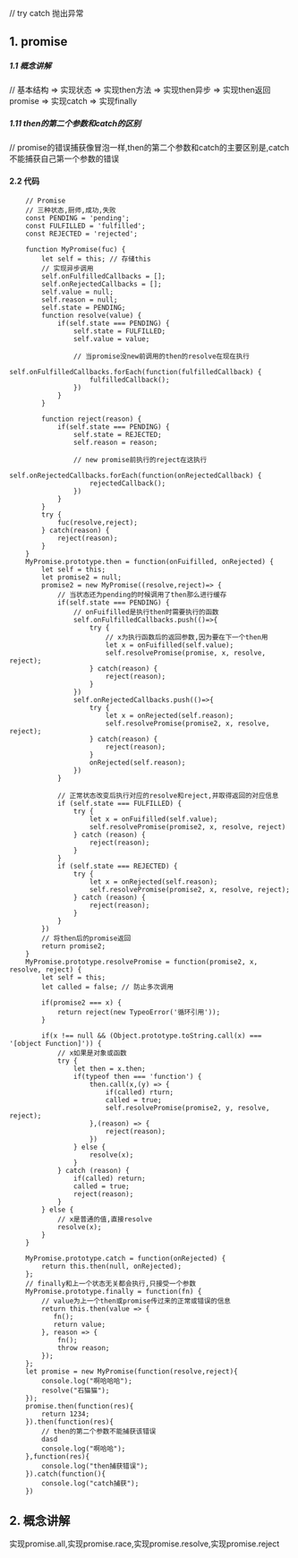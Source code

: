 // try catch 抛出异常
## 1. promise
##### 1.1 概念讲解
// 基本结构 => 实现状态 => 实现then方法 => 实现then异步 => 实现then返回promise => 实现catch => 实现finally
##### 1.11 then的第二个参数和catch的区别
// promise的错误捕获像冒泡一样,then的第二个参数和catch的主要区别是,catch不能捕获自己第一个参数的错误
#### 2.2 代码
		// Promise
		// 三种状态,厨师,成功,失败
		const PENDING = 'pending';
		const FULFILLED = 'fulfilled';
		const REJECTED = 'rejected';

		function MyPromise(fuc) {
			let self = this; // 存储this
			// 实现异步调用
			self.onFulfilledCallbacks = [];
  			self.onRejectedCallbacks = [];
			self.value = null;
			self.reason = null;
			self.state = PENDING;
			function resolve(value) {
				if(self.state === PENDING) {
					self.state = FULFILLED;
					self.value = value;

					// 当promise没new前调用的then的resolve在现在执行
					self.onFulfilledCallbacks.forEach(function(fulfilledCallback) {
						fulfilledCallback();
					})
				}
			}

			function reject(reason) {
				if(self.state === PENDING) {
					self.state = REJECTED;
					self.reason = reason;

					// new promise前执行的reject在这执行
					self.onRejectedCallbacks.forEach(function(onRejectedCallback) {
						rejectedCallback();
					})
				}
			}
			try {
				fuc(resolve,reject);
			} catch(reason) {
				reject(reason);
			}
		}
		MyPromise.prototype.then = function(onFuifilled, onRejected) {
			let self = this;
			let promise2 = null;
			promise2 = new MyPromise((resolve,reject)=> {
			    // 当状态还为pending的时候调用了then那么进行缓存
				if(self.state === PENDING) {
					// onFuifilled是执行then时需要执行的函数
					self.onFulfilledCallbacks.push(()=>{
						try {
							// x为执行函数后的返回参数,因为要在下一个then用
							let x = onFuifilled(self.value);
							self.resolvePromise(promise, x, resolve, reject);
						} catch(reason) {
							reject(reason);
						}	
					})
					self.onRejectedCallbacks.push(()=>{
						try {
							let x = onRejected(self.reason);
							self.resolvePromise(promise2, x, resolve, reject);
						} catch(reason) {
							reject(reason);
						}
						onRejected(self.reason);
					})
				}

				// 正常状态改变后执行对应的resolve和reject,并取得返回的对应信息
				if (self.state === FULFILLED) {
					try {
						let x = onFuifilled(self.value);
						self.resolvePromise(promise2, x, resolve, reject)
					} catch (reason) {
						reject(reason);
					}
				}
				if (self.state === REJECTED) {
					try {
						let x = onRejected(self.reason);
						self.resolvePromise(promise2, x, resolve, reject);
					} catch (reason) {
						reject(reason);
					}
				}
			})
			// 将then后的promise返回
			return promise2;
		}
		MyPromise.prototype.resolvePromise = function(promise2, x, resolve, reject) {
			let self = this;
			let called = false; // 防止多次调用

			if(promise2 === x) {
				return reject(new TypeoError('循环引用'));
			}

			if(x !== null && (Object.prototype.toString.call(x) === '[object Function]')) {
				// x如果是对象或函数
				try {
					let then = x.then;
					if(typeof then === 'function') {
						then.call(x,(y) => {
							if(called) rturn;
							called = true;
							self.resolvePromise(promise2, y, resolve, reject);
						},(reason) => {
							reject(reason);
						})
					} else {
						resolve(x);
					}
				} catch (reason) {
					if(called) return;
					called = true;
					reject(reason);
				}
			} else {
				// x是普通的值,直接resolve
				resolve(x);
			}
		}

		MyPromise.prototype.catch = function(onRejected) {
		  	return this.then(null, onRejected);
		};
		// finally和上一个状态无关都会执行,只接受一个参数
		MyPromise.prototype.finally = function(fn) {
			// value为上一个then或promise传过来的正常或错误的信息
		    return this.then(value => {
		       fn();
		       return value;
		    }, reason => {
		        fn();
		        throw reason;
		    });
		};
		let promise = new MyPromise(function(resolve,reject){
			console.log("啊哈哈哈");
			resolve("石猫猫");
		});
		promise.then(function(res){
			return 1234;
		}).then(function(res){
			// then的第二个参数不能捕获该错误
			dasd
			console.log("啊哈哈");
		},function(res){
			console.log("then捕获错误");
		}).catch(function(){
			console.log("catch捕获");
		})
## 2. 概念讲解
实现promise.all,实现promise.race,实现promise.resolve,实现promise.reject
